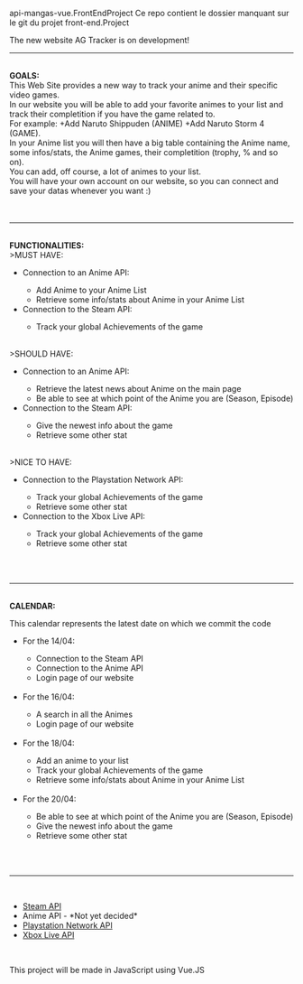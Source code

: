 api-mangas-vue.FrontEndProject
Ce repo contient le dossier manquant sur le git du projet front-end.Project

<p>The new website AG Tracker is on development!</>
<br>
<hr/>
<br> 
<strong>GOALS:</strong><br>
This Web Site provides a new way to track your anime and their specific video games.<br>
In our website you will be able to add your favorite animes to your list and track their completition if you have the game related to.<br>
For example: +Add Naruto Shippuden (ANIME) +Add Naruto Storm 4 (GAME).<br>
In your Anime list you will then have a big table containing the Anime name, some infos/stats, the Anime games, their completition (trophy, % and so on).<br>
You can add, off course, a lot of animes to your list.<br>
You will have your own account on our website, so you can connect and save your datas whenever you want :)<br>
<br>
<br>
<hr/>
<br> 
<strong>FUNCTIONALITIES:</strong><br>
>MUST HAVE:
<ul>
  <li>Connection to an Anime API:</li>
  <ul>
    <li>Add Anime to your Anime List</li>
    <li>Retrieve some info/stats about Anime in your Anime List</li>
  </ul>
  
  <li>Connection to the Steam API:</li>
  <ul>
    <li>Track your global Achievements of the game</li>
  </ul>
</ul>
<br> 
>SHOULD HAVE:
<ul>
  <li>Connection to an Anime API:</li>
  <ul>
    <li>Retrieve the latest news about Anime on the main page</li>
    <li>Be able to see at which point of the Anime you are (Season, Episode)</li>
  </ul>
    
   <li>Connection to the Steam API:</li>
   <ul>
    <li>Give the newest info about the game</li>
    <li>Retrieve some other stat</li>
   </ul>
</ul>
<br> 
>NICE TO HAVE:
<ul>
  <li>Connection to the Playstation Network API:</li>
  <ul>
    <li>Track your global Achievements of the game</li>
    <li>Retrieve some other stat</li>
  </ul>
    
   <li>Connection to the Xbox Live API:</li>
   <ul>
    <li>Track your global Achievements of the game</li>
    <li>Retrieve some other stat</li>
   </ul>
</ul> 
<br> 
<br>
<hr/>
<br> 
<strong>CALENDAR:</strong><br>
<p>This calendar represents the latest date on which we commit the code</p>
<ul>
  <li>For the 14/04:</li>
  <ul>
    <li>Connection to the Steam API</li>
    <li>Connection to the Anime API</li>
    <li>Login page of our website</li>
  </ul>
  <br> 
  <li>For the 16/04:</li>
  <ul>
    <li>A search in all the Animes</li>
    <li>Login page of our website</li>
  </ul>
  <br> 
  <li>For the 18/04:</li>
  <ul>
    <li>Add an anime to your list</li>
    <li>Track your global Achievements of the game</li>
    <li>Retrieve some info/stats about Anime in your Anime List</li>
  </ul>
  <br> 
  <li>For the 20/04:</li>
  <ul>
    <li>Be able to see at which point of the Anime you are (Season, Episode)</li>
    <li>Give the newest info about the game</li>
    <li>Retrieve some other stat</li>
  </ul>
</ul>
<br> 
<br>
<hr/>
<br> 
<ul>
  <li><a href="https://steamcommunity.com/dev?l=french">Steam API</a></li>
  <li>Anime API - *Not yet decided* </li>
  <li><a href="https://www.psnleaderboard.com/api/">Playstation Network API</a></li>
  <li><a href="https://docs.microsoft.com/en-us/gaming/xbox-live/api-ref/xsapi/live-introduction-to-xbox-live-apis">Xbox Live API</a></li>
</ul>

<br> 
<p>This project will be made in JavaScript using Vue.JS</p>

